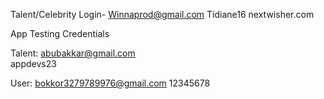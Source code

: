 Talent/Celebrity Login-
Winnaprod@gmail.com
Tidiane16
nextwisher.com


App Testing Credentials

Talent: 
abubakkar@gmail.com  
appdevs23

User:
bokkor3279789976@gmail.com
12345678
